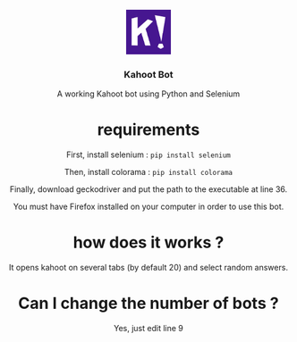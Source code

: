 <!-- PROJECT LOGO -->
<br />
<div align="center">
  <a href="https://github.com/clement-falcon/kahoot-bot">
    <img src="images/logo.png" alt="Logo" width="80" height="80">
  </a>

<h3 align="center">Kahoot Bot</h3>

  <p align="center">A working Kahoot bot using Python and Selenium</p>

# requirements
First, install selenium :
`pip install selenium`

Then, install colorama :
`pip install colorama`

Finally, download geckodriver and put the path to the executable at line 36.

You must have Firefox installed on your computer in order to use this bot.

# how does it works ?

It opens kahoot on several tabs (by default 20) and select random answers.

# Can I change the number of bots ?

Yes, just edit line 9
  
</div>
